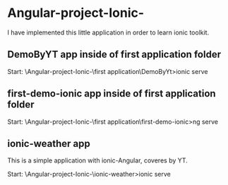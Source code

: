 # Angular-project-Ionic-

I have implemented this little application in order to learn ionic toolkit.

## DemoByYT app inside of first application folder

Start: \Angular-project-Ionic-\first application\DemoByYt>ionic serve

## first-demo-ionic app inside of first application folder

Start: \Angular-project-Ionic-\first application\first-demo-ionic>ng serve

## ionic-weather app
This is a simple application with ionic-Angular, coveres by YT.

Start: \Angular-project-Ionic-\ionic-weather>ionic serve